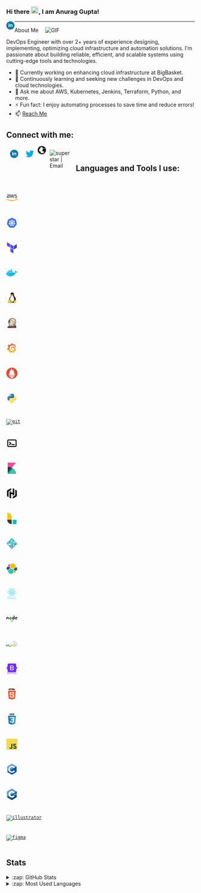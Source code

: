 ### Hi there <img src="https://raw.githubusercontent.com/MartinHeinz/MartinHeinz/master/wave.gif" width="20px" height="20px">, I am Anurag Gupta!

<a href="https://www.linkedin.com/in/anurag-gupta-19100/">
  <img align="left" alt="LinkedIN" width="22px" src="https://raw.githubusercontent.com/anurag19100/anurag19100/master/assets/icon/linkedin-svgrepo-com.svg" />
</a>

---

<img align="right" alt="GIF" src="https://media.giphy.com/media/qgQUggAC3Pfv687qPC/giphy.gif" width="400" />

<p  align="left">

<!-- [Codechef](https://www.codechef.com/users/ayushm17) [Leetcode](https://leetcode.com/meharayush37/) -->

About Me

DevOps Engineer with over 2+ years of experience designing, implementing, optimizing cloud infrastructure and automation solutions. I’m passionate about building reliable, efficient, and scalable systems using cutting-edge tools and technologies.

- 🔭 Currently working on enhancing cloud infrastructure at BigBasket.
- 🌱 Continuously learning and seeking new challenges in DevOps and cloud technologies.
- 💬 Ask me about AWS, Kubernetes, Jenkins, Terraform, Python, and more.
- ⚡ Fun fact: I enjoy automating processes to save time and reduce errors!
- 📫 [Reach Me](mailto:anurag19100@gmail.com)

<!-- - ⚡ Stalk me at [Codeforces](https://codeforces.com/profile/_Blitzar_)  -->

<!-- I am a pre-final C.S.E. student at IIIT Naya Raipur, who has solid foundations in Data Structures and Algorithms with a decent knowledge of MERN stack and experience in building interactive and user-centered websites designs. Also interested in Machine Learning and graphics design. A team player who loves to work with people from different domains and learn from their experiences.
- 📫 How to reach me: [@Superstar_1_1](https://twitter.com/Superstar_1_1)
Currently Looking for a software intern position in similiar domain. -->
</p>

## Connect with me:

[<img align="left" alt="superstar | LinkedIn" width="22px" style = "padding:10px;" src="https://raw.githubusercontent.com/anurag19100/anurag19100/master/assets/icon/linkedin-svgrepo-com.svg" />][linkedin]
[<img align="left" alt="superstar | Twitter" width="22px" style = "padding:10px;" src="https://raw.githubusercontent.com/anurag19100/anurag19100/master/assets/icon/twitter-color-svgrepo-com.svg" />][twitter]
[<img align="left" alt="superstar | portfolio" width="22px" src="https://raw.githubusercontent.com/iconic/open-iconic/master/svg/globe.svg" />][portfolio]
<a target="_blank" href="mailto:anurag19100@gmail.com"><img align="left" alt="superstar | Email" width="60px" style = "padding:10px;" src="https://img.shields.io/badge/-Gmail-D14836?style=for-the-badge&logo=Gmail&logoColor=white" /></a>
<br>

<!--
## Connect with me:
<p align="left" >
<a href="https://www.linkedin.com/in/anurag19100/" target="_blank" rel="noreferrer"  > <img src="https://cdn.jsdelivr.net/npm/simple-icons@v3/icons/linkedin.svg"" alt="nextjs" height="30" style="margin-right: 200px;"/> </a>
<a href="https://twitter.com/Superstar_1_1" target="_blank" rel="noreferrer" "> <img src="https://cdn.jsdelivr.net/npm/simple-icons@v3/icons/twitter.svg"" alt="nextjs" height="30" style="margin-right: 20px;"/> </a>
<a href="https://anurag-cv.netlify.app/" target="_blank" rel="noreferrer" > <img src="https://raw.githubusercontent.com/iconic/open-iconic/master/svg/globe.svg" alt="nextjs" height="30" style="margin-right: 20px;"/> </a>
</p>

<br /> -->

## Languages and Tools I use:

<p align="left">

<code> <a href="https://reactjs.org/" target="_blank" rel="noreferrer"> <img src="https://raw.githubusercontent.com/anurag19100/anurag19100/master/assets/icon/aws-svgrepo-com.svg" alt="react" height="30"/> </a> </code>
<code> <a href="https://reactjs.org/" target="_blank" rel="noreferrer"> <img src="https://raw.githubusercontent.com/anurag19100/anurag19100/master/assets/icon/kubernetes-svgrepo-com.svg" alt="react" height="30"/> </a> </code>
<code> <a href="https://reactjs.org/" target="_blank" rel="noreferrer"> <img src="https://raw.githubusercontent.com/anurag19100/anurag19100/master/assets/icon/terraform-icon-svgrepo-com.svg" alt="react" height="30"/> </a> </code>
<code> <a href="https://reactjs.org/" target="_blank" rel="noreferrer"> <img src="https://raw.githubusercontent.com/anurag19100/anurag19100/master/assets/icon/docker-svgrepo-com (2).svg" alt="react" height="30"/> </a> </code>
<code> <a href="https://www.linux.org/" target="_blank" rel="noreferrer" > <img src="https://raw.githubusercontent.com/devicons/devicon/master/icons/linux/linux-original.svg" alt="linux" height="30"/> </a> </code>
<code> <a href="https://reactjs.org/" target="_blank" rel="noreferrer"> <img src="https://raw.githubusercontent.com/anurag19100/anurag19100/master/assets/icon/jenkins-svgrepo-com (1).svg" alt="react" height="30"/> </a> </code>
<code> <a href="https://reactjs.org/" target="_blank" rel="noreferrer"> <img src="https://raw.githubusercontent.com/anurag19100/anurag19100/master/assets/icon/grafana-svgrepo-com.svg" alt="react" height="30"/> </a> </code>
<code> <a href="https://reactjs.org/" target="_blank" rel="noreferrer"> <img src="https://raw.githubusercontent.com/anurag19100/anurag19100/master/assets/icon/prometheus-svgrepo-com (2).svg" alt="react" height="30"/> </a> </code>
<code> <a href="https://www.python.org" target="_blank" rel="noreferrer" > <img src="https://raw.githubusercontent.com/devicons/devicon/master/icons/python/python-original.svg" alt="python" width="30" height= "30"/> </a> </code>
<code> <a href="https://git-scm.com/" target="_blank" rel="noreferrer" > <img src="https://user-images.githubusercontent.com/64637806/118023892-f8a3ab80-b355-11eb-9d15-387bb21416ea.png" alt="git" height="30"/> </a> </code>
<code> <a href="https://reactjs.org/" target="_blank" rel="noreferrer"> <img src="https://raw.githubusercontent.com/anurag19100/anurag19100/master/assets/icon/terminal-svgrepo-com.svg" alt="react" height="30"/> </a> </code>
<code> <a href="https://reactjs.org/" target="_blank" rel="noreferrer"> <img src="https://raw.githubusercontent.com/anurag19100/anurag19100/master/assets/icon/kibana-svgrepo-com.svg" alt="react" height="30"/> </a> </code>
<code> <a href="https://reactjs.org/" target="_blank" rel="noreferrer"> <img src="https://raw.githubusercontent.com/anurag19100/anurag19100/master/assets/icon/hashicorp-svgrepo-com.svg" alt="react" height="30"/> </a> </code>
<code> <a href="https://reactjs.org/" target="_blank" rel="noreferrer"> <img src="https://raw.githubusercontent.com/anurag19100/anurag19100/master/assets/icon/logstash-svgrepo-com.svg" alt="react" height="30"/> </a> </code>
<code> <a href="https://reactjs.org/" target="_blank" rel="noreferrer"> <img src="https://raw.githubusercontent.com/anurag19100/anurag19100/master/assets/icon/netlify-svgrepo-com.svg" alt="react" height="30"/> </a> </code>
<code> <a href="https://reactjs.org/" target="_blank" rel="noreferrer"> <img src="https://raw.githubusercontent.com/anurag19100/anurag19100/master/assets/icon/elasticsearch-logo-svgrepo-com.svg" alt="react" height="30"/> </a> </code>
<code> <a href="https://reactjs.org/" target="_blank" rel="noreferrer" > <img src="https://raw.githubusercontent.com/devicons/devicon/master/icons/react/react-original-wordmark.svg" alt="react" height="30"/> </a> </code>
<code> <a href="https://nodejs.org" target="_blank" rel="noreferrer" > <img src="https://raw.githubusercontent.com/devicons/devicon/master/icons/nodejs/nodejs-original-wordmark.svg" alt="nodejs" height="30"/> </a> </code>
<code> <a href="https://www.mysql.com/" target="_blank" rel="noreferrer" > <img src="https://raw.githubusercontent.com/devicons/devicon/master/icons/mysql/mysql-original-wordmark.svg" alt="mysql" height="30"/> </a> </code>
<code> <a href="https://getbootstrap.com" target="_blank" rel="noreferrer" > <img src="https://raw.githubusercontent.com/devicons/devicon/master/icons/bootstrap/bootstrap-plain-wordmark.svg" alt="bootstrap" height="30"/> </a> </code>
<code> <a href="https://www.w3.org/html/" target="_blank" rel="noreferrer" > <img src="https://raw.githubusercontent.com/devicons/devicon/master/icons/html5/html5-original-wordmark.svg" alt="html5" height="30"/> </a> </code>
<code> <a href="https://www.w3schools.com/css/" target="_blank" rel="noreferrer" > <img src="https://raw.githubusercontent.com/devicons/devicon/master/icons/css3/css3-original-wordmark.svg" alt="css3" height="30"/> </a> </code>
<code> <a href="https://developer.mozilla.org/en-US/docs/Web/JavaScript" target="_blank" rel="noreferrer" > <img src="https://raw.githubusercontent.com/devicons/devicon/master/icons/javascript/javascript-original.svg" alt="javascript" height="30"/> </a> </code>
<code> <a href="https://www.cprogramming.com/" target="_blank" rel="noreferrer" > <img src="https://raw.githubusercontent.com/devicons/devicon/master/icons/c/c-original.svg" alt="c" height="30"/> </a> </code>
<code> <a href="https://www.w3schools.com/cpp/" target="_blank" rel="noreferrer" > <img src="https://raw.githubusercontent.com/devicons/devicon/master/icons/cplusplus/cplusplus-original.svg" alt="cplusplus" height="30"/> </a> </code>
<code> <a href="https://www.adobe.com/in/products/illustrator.html" target="_blank" rel="noreferrer" > <img src="https://www.vectorlogo.zone/logos/adobe_illustrator/adobe_illustrator-icon.svg" alt="illustrator" height="30"/> </a> </code>
<code> <a href="https://www.figma.com/" target="_blank" rel="noreferrer" > <img src="https://www.vectorlogo.zone/logos/figma/figma-icon.svg" alt="figma" height="30"/> </a> </code>


</p>

<!-- ## :eyes: How can I connect with you?

You can email me through <code> <a href="mailto: agsuperstar1142@gmail.com">Gmail</a>

or you can DM me on [Twitter](https://twitter.com/vanzasetia). You can talk to me about coding in general.

I also has joined the [Frontend Mentor Slack Community](https://frontendmentor.slack.com), you can chat with me there too.

<p align="left">
  <code> <a href="mailto:agsuperstar1142@gmail.com" target="_blank"><img src="https://git.io/JrCxc" alt="Gmail." width="auto" height="60px"></a> &nbsp;
  <code> <a href="https://twitter.com/vanzasetia" target="_blank"><img src="https://git.io/JrCAv" alt="Twitter." height="60px"></a> &nbsp;
  <img src="https://git.io/JrCp7" alt="Slack." height="60px">
</p>
-- -->

<!-- ## &#x1f4c8; My GitHub Stats

[![Top Langs](https://github-readme-stats.vercel.app/api/top-langs/?username=super1-1star&theme=radical)](https://github.com/anuraghazra/github-readme-stats)
[![Catalin's GitHub stats](https://github-readme-stats.vercel.app/api?username=super1-1star&theme=radical)](https://github.com/anuraghazra/github-readme-stats) -->

## Stats

<details>
  <summary>:zap: GitHub Stats</summary>

  <img align="left" alt="Harshitha's GitHub Stats" src="https://github-readme-stats.vercel.app/api?username=anurag19100&show_icons=true&hide_border=true" />

</details>

<details>
  <summary>:zap: Most Used Languages</summary>

<img align="left" alt="Harshitha's GitHub Top Languages" src="https://github-readme-stats.vercel.app/api/top-langs/?username=anurag19100" />

</details>

[linkedin]: https://www.linkedin.com/in/anurag19100/
[twitter]: https://twitter.com/anuragg19100
[portfolio]: https://anurag-cv.netlify.app/
